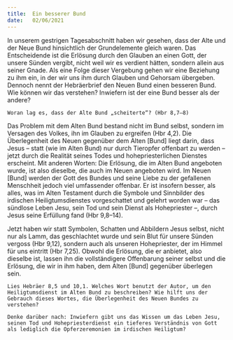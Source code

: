 ```yaml
---
title:  Ein besserer Bund
date:   02/06/2021
---
```


In unserem gestrigen Tagesabschnitt haben wir gesehen, dass der Alte und der Neue Bund hinsichtlich der Grundelemente gleich waren. Das Entscheidende ist die Erlösung durch den Glauben an einen Gott, der unsere Sünden vergibt, nicht weil wir es verdient hätten, sondern allein aus seiner Gnade. Als eine Folge dieser Vergebung gehen wir eine Beziehung zu ihm ein, in der wir uns ihm durch Glauben und Gehorsam übergeben. Dennoch nennt der Hebräerbrief den Neuen Bund einen besseren Bund. Wie können wir das verstehen? Inwiefern ist der eine Bund besser als der andere?

`Woran lag es, dass der Alte Bund „scheiterte“? (Hbr 8,7–8)`

Das Problem mit dem Alten Bund bestand nicht im Bund selbst, sondern im Versagen des Volkes, ihn im Glauben zu ergreifen (Hbr 4,2). Die Überlegenheit des Neuen gegenüber dem Alten [Bund] liegt darin, dass Jesus – statt (wie im Alten Bund) nur durch Tieropfer offenbart zu werden – jetzt durch die Realität seines Todes und hohepriesterlichen Dienstes erscheint. Mit anderen Worten: Die Erlösung, die im Alten Bund angeboten wurde, ist also dieselbe, die auch im Neuen angeboten wird. Im Neuen [Bund] werden der Gott des Bundes und seine Liebe zu der gefallenen Menschheit jedoch viel umfassender offenbar. Er ist insofern besser, als alles, was im Alten Testament durch die Symbole und Sinnbilder des irdischen Heiligtumsdienstes vorgeschattet und gelehrt worden war – das sündlose Leben Jesu, sein Tod und sein Dienst als Hohepriester –, durch Jesus seine Erfüllung fand
(Hbr 9,8–14).

Jetzt haben wir statt Symbolen, Schatten und Abbildern Jesus selbst, nicht nur als Lamm, das geschlachtet wurde und sein Blut für unsere Sünden vergoss (Hbr 9,12), sondern auch als unseren Hohepriester, der im Himmel für uns eintritt (Hbr 7,25). Obwohl die Erlösung, die er anbietet, also dieselbe ist, lassen ihn die vollständigere Offenbarung seiner selbst und die Erlösung, die wir in ihm haben, dem Alten [Bund] gegenüber überlegen sein.

`Lies Hebräer 8,5 und 10,1. Welches Wort benutzt der Autor, um den Heiligtumsdienst im Alten Bund zu beschreiben? Wie hilft uns der Gebrauch dieses Wortes, die Überlegenheit des Neuen Bundes zu verstehen?`

`Denke darüber nach: Inwiefern gibt uns das Wissen um das Leben Jesu, seinen Tod und Hohepriesterdienst ein tieferes Verständnis von Gott als lediglich die Opferzeremonien im irdischen Heiligtum?`